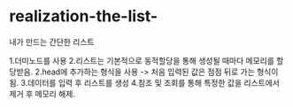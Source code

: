 # realization-the-list-
내가 만드는 간단한 리스트 

1.더미노드를 사용
2.리스트는 기본적으로 동적할당을 통해 생성될 때마다 메모리를 할당받음.
2.head에 추가하는 형식을 사용 -> 처음 입력된 값은 점점 뒤로 가는 형식이 됨.
3.데이터를 입력 후 리스트를 생성
4.참조 및 조회를 통해 특정한 값을 리스트에서 제거 후 메모리 해제.
